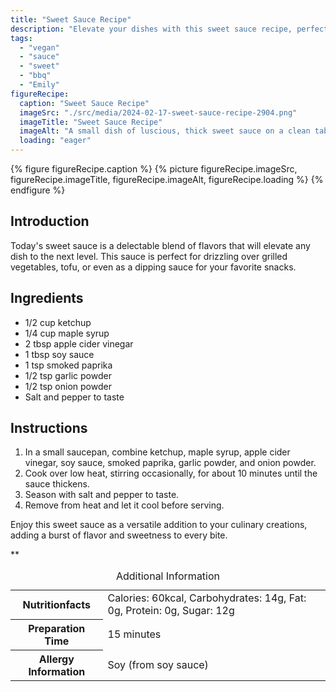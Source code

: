 ```yaml
---
title: "Sweet Sauce Recipe"
description: "Elevate your dishes with this sweet sauce recipe, perfect for drizzling over grilled vegetables or using as a dipping sauce. A versatile addition to your culinary creations."
tags:
  - "vegan"
  - "sauce"
  - "sweet"
  - "bbq"
  - "Emily"
figureRecipe: 
  caption: "Sweet Sauce Recipe"
  imageSrc: "./src/media/2024-02-17-sweet-sauce-recipe-2904.png"
  imageTitle: "Sweet Sauce Recipe"
  imageAlt: "A small dish of luscious, thick sweet sauce on a clean table, capturing its texture and rich color as the focal point."
  loading: "eager"
---
```


{% figure figureRecipe.caption %}
{% picture figureRecipe.imageSrc, figureRecipe.imageTitle, figureRecipe.imageAlt, figureRecipe.loading %}
{% endfigure %}

## Introduction

Today's sweet sauce is a delectable blend of flavors that will elevate any dish to the next level. This sauce is perfect for drizzling over grilled vegetables, tofu, or even as a dipping sauce for your favorite snacks.

## Ingredients

 - 1/2 cup ketchup
 - 1/4 cup maple syrup
 - 2 tbsp apple cider vinegar
 - 1 tbsp soy sauce
 - 1 tsp smoked paprika
 - 1/2 tsp garlic powder
 - 1/2 tsp onion powder
 - Salt and pepper to taste

## Instructions

1. In a small saucepan, combine ketchup, maple syrup, apple cider vinegar, soy sauce, smoked paprika, garlic powder, and onion powder.
2. Cook over low heat, stirring occasionally, for about 10 minutes until the sauce thickens.
3. Season with salt and pepper to taste.
4. Remove from heat and let it cool before serving.

Enjoy this sweet sauce as a versatile addition to your culinary creations, adding a burst of flavor and sweetness to every bite.

**

<table><caption class='sr-only'>Additional Information</caption><tr><th>Nutritionfacts</th><td>Calories: 60kcal, Carbohydrates: 14g, Fat: 0g, Protein: 0g, Sugar: 12g&nbsp;</td></tr><tr><th>Preparation Time</th><td>15 minutes&nbsp;</td></tr><tr><th>Allergy Information</th><td>Soy (from soy sauce)&nbsp;</td></tr></table>

